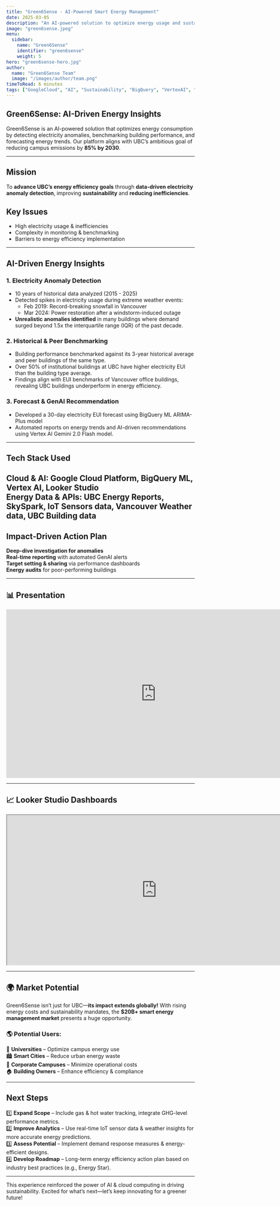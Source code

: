 ```yaml
---
title: "Green6Sense - AI-Powered Smart Energy Management"
date: 2025-03-05
description: "An AI-powered solution to optimize energy usage and sustainability across UBC’s campus."
image: "green6sense.jpeg"
menu:
  sidebar:
    name: "Green6Sense"
    identifier: "green6sense"
    weight: 5
hero: "green6sense-hero.jpg"
author:
  name: "Green6Sense Team"
  image: "/images/author/team.png"
timeToRead: 6 minutes
tags: ["GoogleCloud", "AI", "Sustainability", "BigQuery", "VertexAI", "LookerStudio", "Hackathon", "Energy Management"]
---
```


## Green6Sense: AI-Driven Energy Insights  
Green6Sense is an AI-powered solution that optimizes energy consumption by detecting electricity anomalies, benchmarking building performance, and forecasting energy trends. Our platform aligns with UBC’s ambitious goal of reducing campus emissions by **85% by 2030**.

---

## Mission  
To **advance UBC’s energy efficiency goals** through **data-driven electricity anomaly detection**, improving **sustainability** and **reducing inefficiencies**.

## Key Issues  
- High electricity usage & inefficiencies  
- Complexity in monitoring & benchmarking  
- Barriers to energy efficiency implementation  

---

## AI-Driven Energy Insights  

### 1️. Electricity Anomaly Detection
- 10 years of historical data analyzed (2015 - 2025)
- Detected spikes in electricity usage during extreme weather events:
  - Feb 2019: Record-breaking snowfall in Vancouver  
  - Mar 2024: Power restoration after a windstorm-induced outage  
- **Unrealistic anomalies identified** in many buildings where demand surged beyond 1.5x the interquartile range (IQR) of the past decade.

### 2️. Historical & Peer Benchmarking
- Building performance benchmarked against its 3-year historical average and peer buildings of the same type.  
- Over 50% of institutional buildings at UBC have higher electricity EUI than the building type average.  
- Findings align with EUI benchmarks of Vancouver office buildings, revealing UBC buildings underperform in energy efficiency.

### 3️. Forecast & GenAI Recommendation
- Developed a 30-day electricity EUI forecast using BigQuery ML ARIMA-Plus model 
- Automated reports on energy trends and AI-driven recommendations using Vertex AI Gemini 2.0 Flash model.

---
## Tech Stack Used

**Cloud & AI:** Google Cloud Platform, BigQuery ML, Vertex AI, Looker Studio  
**Energy Data & APIs:** UBC Energy Reports, SkySpark, IoT Sensors data, Vancouver Weather data, UBC Building data 
---

## Impact-Driven Action Plan  

**Deep-dive investigation for anomalies**  
**Real-time reporting** with automated GenAI alerts  
**Target setting & sharing** via performance dashboards  
**Energy audits** for poor-performing buildings  

---
## 📊 Presentation  
<iframe src="https://docs.google.com/presentation/d/e/2PACX-1vQMBbZxJK0Dyt5oF4_q6xvIDsSAuy0LGoFA_puQOtzHpHi5QZKZvqELhJmwzWTfcA/embed?start=true&loop=true&delayms=3000" frameborder="0" width="800" height="450" allowfullscreen="true" mozallowfullscreen="true" webkitallowfullscreen="true"></iframe>  

---

## 📈 Looker Studio Dashboards  
<iframe src="https://drive.google.com/file/d/1CSUrEncvawvoY_fobYfX1Lz5S5C1BiPp/preview" width="800" height="400" allow="autoplay"></iframe>  

---

## 🌍 Market Potential  
Green6Sense isn’t just for UBC—**its impact extends globally!** With rising energy costs and sustainability mandates, the **$20B+ smart energy management market** presents a huge opportunity.

### 🌎 Potential Users:  
🏫 **Universities** – Optimize campus energy use  
🏙️ **Smart Cities** – Reduce urban energy waste  
🏢 **Corporate Campuses** – Minimize operational costs  
🏠 **Building Owners** – Enhance efficiency & compliance  

---

## Next Steps  

1️⃣ **Expand Scope** – Include gas & hot water tracking, integrate GHG-level performance metrics.  
2️⃣ **Improve Analytics** – Use real-time IoT sensor data & weather insights for more accurate energy predictions.  
3️⃣ **Assess Potential** – Implement demand response measures & energy-efficient designs.  
4️⃣ **Develop Roadmap** – Long-term energy efficiency action plan based on industry best practices (e.g., Energy Star).  

---
This experience reinforced the power of AI & cloud computing in driving sustainability. Excited for what’s next—let’s keep innovating for a greener future!   

